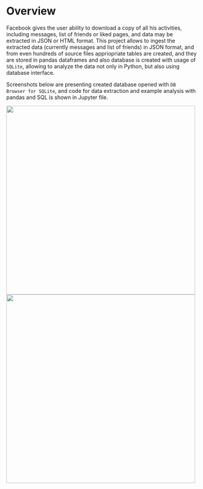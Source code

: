 # Overview

Facebook gives the user ability to download a copy of all his activities, including messages, list of friends or liked pages, and data may be extracted in JSON or HTML format. This project allows to ingest the extracted data (currently messages and list of friends) in JSON format, and from even hundreds of source files appriopriate tables are created, and they are stored in pandas dataframes and also database is created with usage of `SQLite`, allowing to analyze the data not only in Python, but also using database interface.

Screenshots below are presenting created database opened with `DB Browser for SQLite`, and code for data extraction and example analysis with pandas and SQL is shown in Jupyter file.

<p float="left">
  <img src="https://github.com/PrzemyslawKepka/facebook_archive_analysis/blob/main/db_sqlite__data.PNG" width="500" />
  <img src="https://github.com/PrzemyslawKepka/facebook_archive_analysis/blob/main/db_sqlite__structure.PNG" width="500" /> 
</p>
